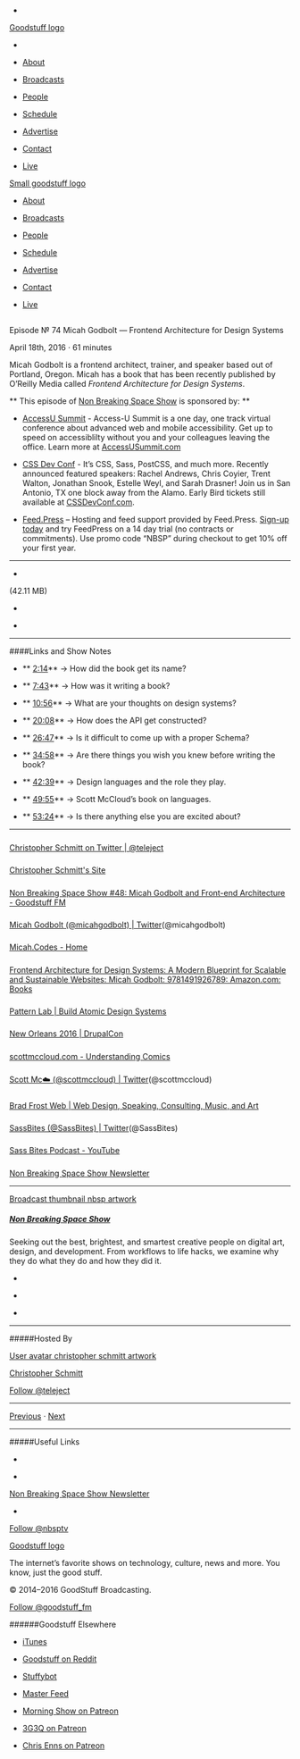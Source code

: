 

-
[Goodstuff logo](http://www.goodstuff.fm/)[](/assets/goodstuff_logo-17c1fe6f378352de5d7345f76152130b.svg)

-


-  [About](/about)

-  [Broadcasts](/broadcasts)

-  [People](/people)

-  [Schedule](/schedule)

-  [Advertise](/advertise)

-  [Contact](/contact)

-  [Live](/live)


[Small goodstuff logo](http://www.goodstuff.fm/)[](/assets/small_goodstuff_logo-bf032e72b9ec41494f4d90905f1ad619.svg)


-  [About](/about)

-  [Broadcasts](/broadcasts)

-  [People](/people)

-  [Schedule](/schedule)

-  [Advertise](/advertise)

-  [Contact](/contact)

-  [Live](/live)


##
Episode № 74
Micah Godbolt — Frontend Architecture for Design Systems


April 18th, 2016
&middot;
61
minutes


Micah Godbolt is a frontend architect, trainer, and speaker based out of Portland, Oregon. Micah has a book that has been recently published by O’Reilly Media called *Frontend Architecture for Design Systems*.


**
This episode of
[Non Breaking Space Show](/nbsp)
is sponsored by:
**


-  [AccessU Summit](http://accessusummit.com/?utm_source=nbsptv74&utm_medium=podcast&utm_campaign=accessusummit2016) - Access-U Summit is a one day, one track virtual conference about advanced web and mobile accessibility. Get up to speed on accessiblilty without you and your colleagues leaving the office. Learn more at  [AccessUSummit.com](http://accessusummit.com/?utm_source=nbsptv74&utm_medium=podcast&utm_campaign=accessusummit2016)

-  [CSS Dev Conf](http://cssdevconf.com/?utm_source=nbsptv74&utm_medium=podcast&utm_campaign=cssdevconf2016) - It’s CSS, Sass, PostCSS, and much more. Recently announced featured speakers: Rachel Andrews, Chris Coyier, Trent Walton, Jonathan Snook, Estelle Weyl, and Sarah Drasner! Join us in San Antonio, TX one block away from the Alamo. Early Bird tickets still available at  [CSSDevConf.com](http://cssdevconf.com/?utm_source=nbsptv74&utm_medium=podcast&utm_campaign=cssdevconf2016).

-  [Feed.Press](http://feed.press/nbsp) – Hosting and feed support provided by Feed.Press.  [Sign-up today](http://feed.press/nbsp) and try FeedPress on a 14 day trial (no contracts or commitments). Use promo code &ldquo;NBSP&rdquo; during checkout to get 10% off your first year.


------------------------------


-
[](http://podcasts-1.feedpress.co/10609/nbsp-74.mp3)(42.11 MB)

-
[](http://twitter.com/intent/tweet?text=Non%20Breaking%20Space%20Show%20%E2%84%96%2074%20on%20@goodstuff_fm%20-%20http://goodstuff.fm/nbsp/74)

-
[](http://www.facebook.com/sharer/sharer.php?u=http://goodstuff.fm/nbsp/74)


------------------------------


####Links and Show Notes

- ** [2:14](#t=2:14)** → How did the book get its name?

- ** [7:43](#t=7:43)** → How was it writing a book?

- ** [10:56](#t=10:56)** → What are your thoughts on design systems?

- ** [20:08](#t=20:08)** → How does the API get constructed?

- ** [26:47](#t=26:47)** → Is it difficult to come up with a proper Schema?

- ** [34:58](#t=34:58)** → Are there things you wish you knew before writing the book?

- ** [42:39](#t=42:39)** → Design languages and the role they play.

- ** [49:55](#t=49:55)** →  Scott McCloud&rsquo;s book on languages.

- ** [53:24](#t=53:24)**  → Is there anything else you are excited about?


------------------------------


#####
[Christopher Schmitt on Twitter | @teleject](http://twitter.com/teleject)


#####
[Christopher Schmitt's Site](http://Christopher.org)


#####
[Non Breaking Space Show #48: Micah Godbolt and Front-end Architecture - Goodstuff FM](http://goodstuff.fm/nbsp/48)


#####
[Micah Godbolt (@micahgodbolt) | Twitter](https://twitter.com/micahgodbolt)(@micahgodbolt)


#####
[Micah.Codes - Home](https://micah.codes/)


#####
[Frontend Architecture for Design Systems: A Modern Blueprint for Scalable and Sustainable Websites: Micah Godbolt: 9781491926789: Amazon.com: Books](http://www.amazon.com/Frontend-Architecture-Design-Systems-Sustainable/dp/1491926783)


#####
[Pattern Lab | Build Atomic Design Systems](http://patternlab.io/)


#####
[New Orleans 2016 | DrupalCon](https://events.drupal.org/neworleans2016)


#####
[scottmccloud.com - Understanding Comics](http://scottmccloud.com/2-print/1-uc/)


#####
[Scott Mc☁️ (@scottmccloud) | Twitter](https://twitter.com/scottmccloud?ref_src=twsrc%5Egoogle%7Ctwcamp%5Eserp%7Ctwgr%5Eauthor)(@scottmccloud)


#####
[Brad Frost Web | Web Design, Speaking, Consulting, Music, and Art](http://bradfrost.com/)


#####
[SassBites (@SassBites) | Twitter](https://twitter.com/sassbites)(@SassBites)


#####
[Sass Bites Podcast - YouTube](https://www.youtube.com/user/sassbites)


#####
[Non Breaking Space Show Newsletter](http://newsletter.nonbreakingspace.tv/)


------------------------------


[Broadcast thumbnail nbsp artwork](/nbsp)[](https://goodstuffs3.s3.amazonaws.com/uploads/broadcast/image/19/broadcast_thumbnail_nbsp_artwork.png)

##### [Non Breaking Space Show](/nbsp)


Seeking out the best, brightest, and smartest creative people on digital art, design, and development. From workflows to life hacks, we examine why they do what they do and how they did it.

-
[](http://itunes.apple.com/us/podcast/the-non-breaking-space-show/id507162981)

-
[](http://feeds.goodstuff.fm/nbsp)

-
[](mailto:chris@goodstuff.fm?cc=sponsorship%40goodstuff.fm&subject=%5BGoodStuff%20FM%5D%20Sponsorship%20Inquiry%20for%20Non%20Breaking%20Space%20Show)


------------------------------


#####Hosted By


[User avatar christopher schmitt artwork](/people/christopher-schmitt)[](https://goodstuffs3.s3.amazonaws.com/uploads/user/avatar/20/user_avatar_christopher-schmitt_artwork.png)

[Christopher Schmitt](/people/christopher-schmitt)


[Follow @teleject](https://twitter.com/teleject)


------------------------------


[Previous](/nbsp/73)
&middot;
[Next](/nbsp/75)


------------------------------


#####Useful Links

-
[](mailto:chris@goodstuff.fm?subject=%5BGoodstuff%20FM%5D%20Feedback%20for%20Non%20Breaking%20Space%20Show)

-
[Non Breaking Space Show Newsletter](http://www.goodstuff.fm/nbsp/newsletter)


-
[Follow @nbsptv](https://twitter.com/nbsptv)


[Goodstuff logo](http://www.goodstuff.fm/)[](/assets/goodstuff_logo-17c1fe6f378352de5d7345f76152130b.svg)


The internet’s favorite shows on technology, culture, news and more. You know, just the good stuff.


&copy; 2014&ndash;2016 GoodStuff Broadcasting.

[Follow @goodstuff_fm](https://twitter.com/goodstufffm)


######Goodstuff Elsewhere

-  [iTunes](https://itunes.apple.com/us/artist/goodstuff-fm/id843385597?mt=2)

-  [Goodstuff on Reddit](https://www.reddit.com/r/Goodstuff_fm/)

-  [Stuffybot](http://stuffybot.goodstuff.fm)

-  [Master Feed](/master/feed)

-  [Morning Show on Patreon](https://www.patreon.com/morningshow)

-  [3G3Q on Patreon](https://www.patreon.com/3g3q)

-  [Chris Enns on Patreon](https://www.patreon.com/ichris)
